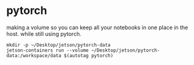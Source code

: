 # pytorch
making a volume so you can keep all your notebooks in one place in the host. while still using pytorch. 
```
mkdir -p ~/Desktop/jetson/pytorch-data
jetson-containers run --volume ~/Desktop/jetson/pytorch-data:/workspace/data $(autotag pytorch)
```